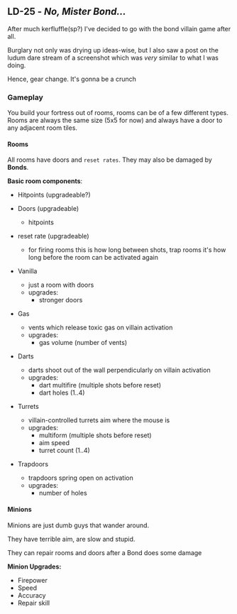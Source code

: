 ## LD-25 - *No, Mister Bond...*
  
After much kerfluffle(sp?) I've decided to go with the bond villain game after all.

Burglary not only was drying up ideas-wise, but I also saw a post on the ludum dare stream of a screenshot which was *very* similar to what I was doing.

Hence, gear change.  It's gonna be a crunch

### Gameplay

You build your fortress out of rooms, rooms can be of a few different types.  Rooms are always the same size (5x5 for now) and always have a door to any adjacent room tiles.

#### Rooms

All rooms have doors and ```reset rates```.  They may also be damaged by **Bonds**.  

**Basic room components**:
- Hitpoints (upgradeable?)
- Doors (upgradeable)
  - hitpoints
- reset rate (upgradeable)
  - for firing rooms this is how long between shots, trap rooms it's how long before the room can be activated again

- Vanilla
  - just a room with doors
  - upgrades:
    - stronger doors
- Gas
  - vents which release toxic gas on villain activation
  - upgrades:
    - gas volume (number of vents)
- Darts
  - darts shoot out of the wall perpendicularly on villain activation
  - upgrades:
    - dart multifire (multiple shots before reset)
    - dart holes (1..4)
- Turrets
  - villain-controlled turrets aim where the mouse is
  - upgrades:
    - multiform (multiple shots before reset)
    - aim speed
    - turret count (1..4)
- Trapdoors
  - trapdoors spring open on activation
  - upgrades:
    - number of holes


#### Minions

Minions are just dumb guys that wander around.

They have terrible aim, are slow and stupid.

They can repair rooms and doors after a Bond does some damage

**Minion Upgrades:**

- Firepower
- Speed
- Accuracy
- Repair skill